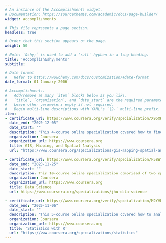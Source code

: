 ```yaml
---
# An instance of the Accomplishments widget.
# Documentation: https://sourcethemes.com/academic/docs/page-builder/
widget: accomplishments

# This file represents a page section.
headless: true

# Order that this section appears on the page.
weight: 50

# Note: `&shy;` is used to add a 'soft' hyphen in a long heading.
title: 'Accomplish&shy;ments'
subtitle:

# Date format
#   Refer to https://wowchemy.com/docs/customization/#date-format
date_format: 01 January 2006

# Accomplishments.
#   Add/remove as many `item` blocks below as you like.
#   `title`, `organization`, and `date_start` are the required parameters.
#   Leave other parameters empty if not required.
#   Begin multi-line descriptions with YAML's `|2-` multi-line prefix.
item:
- certificate_url: https://www.coursera.org/verify/specialization/X95XHWK38A6T
  date_end: "2020-12-05"
  date_start: ""
  description: "This 4-course online specialization covered how to find, create, evaluate, filter analyze spatial relationships of GIS data. Further, it included how to design     an effective map, how to work with satellite imagery, and how to effectively present the analyses in a web-based story map in the capstone course."
  organization: Coursera
  organization_url: https://www.coursera.org
  title: GIS, Mapping, and Spatial Analysis
  url: "https://www.coursera.org/specializations/gis-mapping-spatial-analysis"
  
- certificate_url: https://www.coursera.org/verify/specialization/F58WY7YYCWC2
  date_end: "2020-11-25"
  date_start: ""
  description: This 10-course online specialization comprised of two specializations of 5-course each, namely **Data Science: Foundations using R** and **Data Science:             Statistics and Machine Learning** covered the foundational concepts and tools for the data science pipeline including how to use the tools of the trade (The Data Scientist’s     Toolbox) think analytically about complex problems (R Programming), manage large data sets (Getting and Cleaning Data), create visualizations (Exploratory Data Analysis), and   publish reproducible analyses (Reproducible Research) This Specialization covers the concepts and tools you'll need throughout the entire data science pipeline, from asking     the right kinds of questions to making inferences and publishing results. In the final Capstone Project, you’ll apply the skills learned by building a data product using         real-world data. At completion, students will have a portfolio demonstrating their mastery of the material.
  organization: Coursera
  organization_url: https://www.coursera.org
  title: Data Science
  url: https://www.coursera.org/specializations/jhu-data-science
  
- certificate_url: https://www.coursera.org/verify/specialization/M2YVNZ6EGKDC
  date_end: "2020-11-06"
  date_start: ""
  description: "This 5-course online specialization covered how to analyze and visualize data in R, create reproducible data analysis reports, perform frequentist and Bayesian     statistical inference, model data to understand natural phenomena, make data-based decisions and communicate statistical results effectively."
  organization: Coursera
  organization_url: https://www.coursera.org
  title: 'Statistics with R'
  url: "https://www.coursera.org/specializations/statistics"
---
```

